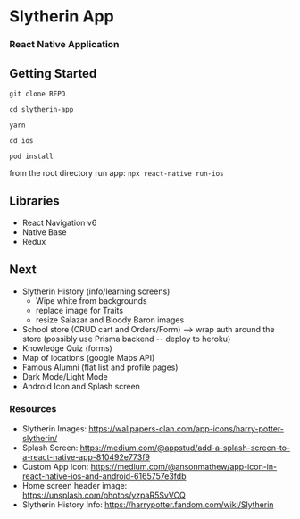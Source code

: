 # Slytherin App

### React Native Application

## Getting Started

`git clone REPO`

`cd slytherin-app`

`yarn`

`cd ios`

`pod install`

from the root directory run app: `npx react-native run-ios`

## Libraries

- React Navigation v6
- Native Base
- Redux

## Next

- Slytherin History (info/learning screens)
  - Wipe white from backgrounds
  - replace image for Traits
  - resize Salazar and Bloody Baron images
- School store (CRUD cart and Orders/Form) --> wrap auth around the store (possibly use Prisma backend -- deploy to heroku)
- Knowledge Quiz (forms)
- Map of locations (google Maps API)
- Famous Alumni (flat list and profile pages)
- Dark Mode/Light Mode
- Android Icon and Splash screen

### Resources

- Slytherin Images: https://wallpapers-clan.com/app-icons/harry-potter-slytherin/
- Splash Screen: https://medium.com/@appstud/add-a-splash-screen-to-a-react-native-app-810492e773f9
- Custom App Icon: https://medium.com/@ansonmathew/app-icon-in-react-native-ios-and-android-6165757e3fdb
- Home screen header image: https://unsplash.com/photos/yzpaR5SvVCQ
- Slytherin History Info: https://harrypotter.fandom.com/wiki/Slytherin
